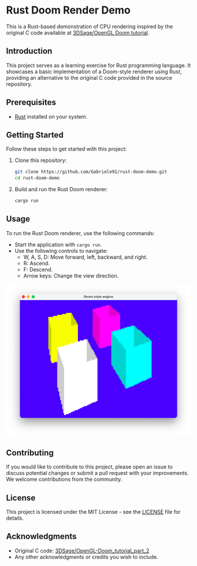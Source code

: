 # Rust Doom Render Demo

This is a Rust-based demonstration of CPU rendering inspired by the original C code available at [3DSage/OpenGL Doom tutorial](https://github.com/3DSage/OpenGL-Doom_tutorial_part_2/blob/main/Doom_Part_1.c).

## Introduction

This project serves as a learning exercise for Rust programming language. It showcases a basic implementation of a Doom-style renderer using Rust, providing an alternative to the original C code provided in the source repository.

## Prerequisites

- [Rust](https://www.rust-lang.org/tools/install) installed on your system.

## Getting Started

Follow these steps to get started with this project:

1. Clone this repository:

   ```bash
   git clone https://github.com/Gabriele91/rust-doom-demo.git
   cd rust-doom-demo
   ```

2. Build and run the Rust Doom renderer:

   ```bash
   cargo run
   ```

## Usage

To run the Rust Doom renderer, use the following commands:

- Start the application with `cargo run`.
- Use the following controls to navigate:
  - W, A, S, D: Move forward, left, backward, and right.
  - R: Ascend.
  - F: Descend.
  - Arrow keys: Change the view direction.

![Example](https://github.com/Gabriele91/rust-doom-demo/blob/main/doc/screenshot.png?raw=true)

## Contributing

If you would like to contribute to this project, please open an issue to discuss potential changes or submit a pull request with your improvements. We welcome contributions from the community.

## License

This project is licensed under the MIT License - see the [LICENSE](LICENSE) file for details.

## Acknowledgments

- Original C code: [3DSage/OpenGL-Doom_tutorial_part_2](https://github.com/3DSage/OpenGL-Doom_tutorial_part_2)
- Any other acknowledgments or credits you wish to include.